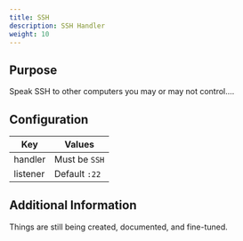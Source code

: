 ```yaml
---
title: SSH
description: SSH Handler
weight: 10
---
```


## Purpose

Speak SSH to other computers you may or may not control....

## Configuration

| Key                   | Values        |
|-----------------------|---------------|
| handler               | Must be `SSH` |
| listener              | Default `:22` |

## Additional Information

Things are still being created, documented, and fine-tuned.
